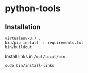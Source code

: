 python-tools
============

Installation
------------

```
virtualenv-3.7 .
bin/pip install -r requirements.txt
bin/buildout
```

Install links in `/opt/local/bin` :

```
sudo bin/install-links
```
